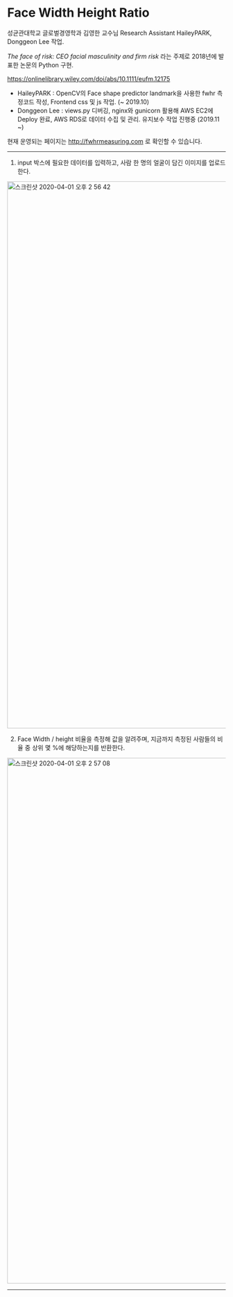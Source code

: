 # Face Width Height Ratio

성균관대학교 글로벌경영학과 김영한 교수님 Research Assistant HaileyPARK, Donggeon Lee 작업.

*The face of risk: CEO facial masculinity and firm risk* 라는 주제로 2018년에 발표한 논문의 Python 구현.

https://onlinelibrary.wiley.com/doi/abs/10.1111/eufm.12175

* HaileyPARK : OpenCV의 Face shape predictor landmark을 사용한 fwhr 측정코드 작성, Frontend css 및 js 작업. (~ 2019.10)
* Donggeon Lee : views.py 디버깅, nginx와 gunicorn 활용해 AWS EC2에 Deploy 완료, AWS RDS로 데이터 수집 및 관리. 유지보수 작업 진행중 (2019.11 ~)

현재 운영되는 페이지는 http://fwhrmeasuring.com 로 확인할 수 있습니다.

---

1. input 박스에 필요한 데이터를 입력하고, 사람 한 명의 얼굴이 담긴 이미지를 업로드한다.

<img width="1261" alt="스크린샷 2020-04-01 오후 2 56 42" src="https://user-images.githubusercontent.com/26548454/78104033-5e222a80-7429-11ea-9cbb-04f6a4d9b76c.png">


2. Face Width / height 비율을 측정해 값을 알려주며, 지금까지 측정된 사람들의 비율 중 상위 몇 %에 해당하는지를 반환한다.


<img width="1212" alt="스크린샷 2020-04-01 오후 2 57 08" src="https://user-images.githubusercontent.com/26548454/78104108-83af3400-7429-11ea-8426-2b731d5a4262.png">

---



